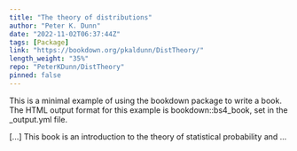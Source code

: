```yaml
---
title: "The theory of distributions"
author: "Peter K. Dunn"
date: "2022-11-02T06:37:44Z"
tags: [Package]
link: "https://bookdown.org/pkaldunn/DistTheory/"
length_weight: "35%"
repo: "PeterKDunn/DistTheory"
pinned: false
---
```


<p>This is a minimal example of using the bookdown package to write a book.
The HTML output format for this example is bookdown::bs4_book,
set in the _output.yml file.</p> [...] This book is an introduction to the theory of statistical probability and ...
